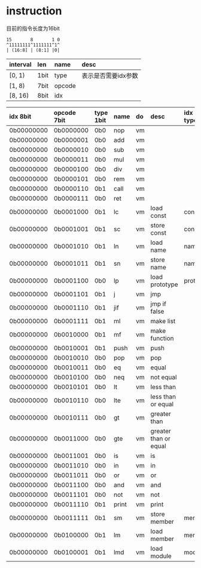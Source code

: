 # instruction

目前的指令长度为16bit


```
15       8       1 0
^11111111^1111111^1^
| (16:8] | (8:1] |0|
```




|interval | len | name | desc |
|:--------|:----|:-----|:-----|
|[0, 1)   |1bit |type  | 表示是否需要idx参数
|[1, 8)   |7bit |opcode|
|[8, 16)  |8bit |idx   |






idx 8bit |opcode 7bit|type 1bit|name|do|desc|idx type
:----|:----|:----|:----|:----|:----|:----
0b00000000|0b0000000|0b0|nop|vm||
0b00000000|0b0000001|0b0|add|vm||
0b00000000|0b0000010|0b0|sub|vm||
0b00000000|0b0000011|0b0|mul|vm||
0b00000000|0b0000100|0b0|div|vm||
0b00000000|0b0000101|0b0|rem|vm||
0b00000000|0b0000110|0b1|call|vm||
0b00000000|0b0000111|0b0|ret|vm||
0b00000000|0b0001000|0b1|lc|vm|load const|const
0b00000000|0b0001001|0b1|sc|vm|store const|const
0b00000000|0b0001010|0b1|ln|vm|load name|name
0b00000000|0b0001011|0b1|sn|vm|store name|name
0b00000000|0b0001100|0b0|lp|vm|load prototype|proto
0b00000000|0b0001101|0b1|j|vm|jmp|
0b00000000|0b0001110|0b1|jif|vm|jmp if false|
0b00000000|0b0001111|0b1|ml|vm|make list|
0b00000000|0b0010000|0b1|mf|vm|make function|
0b00000000|0b0010001|0b1|push|vm|push|
0b00000000|0b0010010|0b0|pop|vm|pop|
0b00000000|0b0010011|0b0|eq|vm|equal|
0b00000000|0b0010100|0b0|neq|vm|not equal|
0b00000000|0b0010101|0b0|lt|vm|less than|
0b00000000|0b0010110|0b0|lte|vm|less than or equal|
0b00000000|0b0010111|0b0|gt|vm|greater than|
0b00000000|0b0011000|0b0|gte|vm|greater than or equal|
0b00000000|0b0011001|0b0|is|vm|is|
0b00000000|0b0011010|0b0|in|vm|in|
0b00000000|0b0011011|0b0|or|vm|or|
0b00000000|0b0011100|0b0|and|vm|and|
0b00000000|0b0011101|0b0|not|vm|not|
0b00000000|0b0011110|0b1|print|vm|print|
0b00000000|0b0011111|0b1|sm|vm|store member|member
0b00000000|0b0100000|0b1|lm|vm|load member|member
0b00000000|0b0100001|0b1|lmd|vm|load module|module